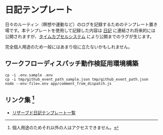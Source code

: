 # 日記テンプレート
日々のルーティン（瞑想や運動など）のログを記録するためのテンプレート置き場です。本テンプレートを使用して記録した内容は [日記](https://github.com/noraworld/diary) に連結され将来的には公開されますが、[タイムカプセルシステム](https://github.com/noraworld/diary#%E3%82%BF%E3%82%A4%E3%83%A0%E3%82%AB%E3%83%97%E3%82%BB%E3%83%AB%E3%82%B7%E3%82%B9%E3%83%86%E3%83%A0) により公開までのラグが生じます。

完全個人用途のため一般にはあまり役に立たないかもしれません。

## ワークフローディスパッチ動作検証用環境構築
```shell
cp -i .env.sample .env
cp -i tmp/github_event_path_sample.json tmp/github_event_path.json
node --env-file=.env app/comment_from_dispatch.js
```

## リンク集 [^link_note]
* [リザーブド日記テンプレート一覧](https://github.com/noraworld/diary-templates/issues?q=is%3Aissue%20state%3Aopen%20sort%3Acreated-asc)

[^link_note]: 個人用途のためそれ以外の人はアクセスできません。
